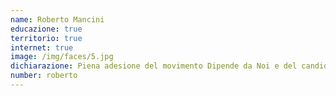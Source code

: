```yaml
---
name: Roberto Mancini
educazione: true
territorio: true
internet: true
image: /img/faces/5.jpg
dichiarazione: Piena adesione del movimento Dipende da Noi e del candidato presidente Roberto Mancini a tutti e tre i documenti.
number: roberto
---
```

